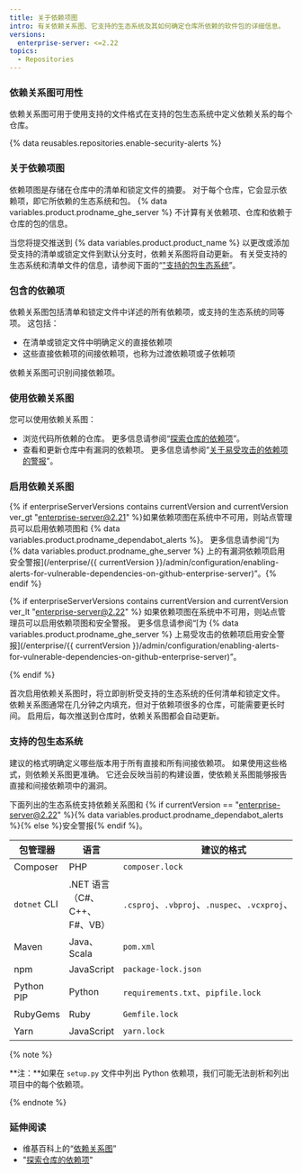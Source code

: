 ```yaml
---
title: 关于依赖项图
intro: 有关依赖关系图、它支持的生态系统及其如何确定仓库所依赖的软件包的详细信息。
versions:
  enterprise-server: <=2.22
topics:
  - Repositories
---
```


<!--See /content/code-security/supply-chain-security/about-the-dependency-graph for the latest version of this article -->

### 依赖关系图可用性

依赖关系图可用于使用支持的文件格式在支持的包生态系统中定义依赖关系的每个仓库。

{% data reusables.repositories.enable-security-alerts %}

### 关于依赖项图

依赖项图是存储在仓库中的清单和锁定文件的摘要。 对于每个仓库，它会显示依赖项，即它所依赖的生态系统和包。 {% data variables.product.prodname_ghe_server %} 不计算有关依赖项、仓库和依赖于仓库的包的信息。

当您将提交推送到 {% data variables.product.product_name %} 以更改或添加受支持的清单或锁定文件到默认分支时，依赖关系图将自动更新。 有关受支持的生态系统和清单文件的信息，请参阅下面的“["支持的包生态系统](#supported-package-ecosystems)”。

### 包含的依赖项

依赖关系图包括清单和锁定文件中详述的所有依赖项，或支持的生态系统的同等项。 这包括：

- 在清单或锁定文件中明确定义的直接依赖项
- 这些直接依赖项的间接依赖项，也称为过渡依赖项或子依赖项

依赖关系图可识别间接依赖项。

### 使用依赖关系图

您可以使用依赖关系图：

- 浏览代码所依赖的仓库。 更多信息请参阅“[探索仓库的依赖项](/github/visualizing-repository-data-with-graphs/exploring-the-dependencies-of-a-repository)”。
- 查看和更新仓库中有漏洞的依赖项。 更多信息请参阅“[关于易受攻击的依赖项的警报](/github/managing-security-vulnerabilities/about-alerts-for-vulnerable-dependencies)”。

### 启用依赖关系图

{% if enterpriseServerVersions contains currentVersion and currentVersion ver_gt "enterprise-server@2.21" %}如果依赖项图在系统中不可用，则站点管理员可以启用依赖项图和 {% data variables.product.prodname_dependabot_alerts %}。 更多信息请参阅“[为 {% data variables.product.prodname_ghe_server %} 上的有漏洞依赖项启用安全警报](/enterprise/{{ currentVersion }}/admin/configuration/enabling-alerts-for-vulnerable-dependencies-on-github-enterprise-server)”。{% endif %}

{% if enterpriseServerVersions contains currentVersion and currentVersion ver_lt "enterprise-server@2.22" %} 如果依赖项图在系统中不可用，则站点管理员可以启用依赖项图和安全警报。 更多信息请参阅“[为 {% data variables.product.prodname_ghe_server %} 上易受攻击的依赖项启用安全警报](/enterprise/{{ currentVersion }}/admin/configuration/enabling-alerts-for-vulnerable-dependencies-on-github-enterprise-server)”。

{% endif %}

首次启用依赖关系图时，将立即剖析受支持的生态系统的任何清单和锁定文件。 依赖关系图通常在几分钟之内填充，但对于依赖项很多的仓库，可能需要更长时间。 启用后，每次推送到仓库时，依赖关系图都会自动更新。

### 支持的包生态系统
<!-- If you make changes to this feature, update /getting-started-with-github/github-language-support to reflect any changes to supported packages. -->

建议的格式明确定义哪些版本用于所有直接和所有间接依赖项。 如果使用这些格式，则依赖关系图更准确。 它还会反映当前的构建设置，使依赖关系图能够报告直接和间接依赖项中的漏洞。

下面列出的生态系统支持依赖关系图和 {% if currentVersion == "enterprise-server@2.22" %}{% data variables.product.prodname_dependabot_alerts %}{% else %}安全警报{% endif %}。

| 包管理器         | 语言                    | 建议的格式                                              | 所有支持的格式                                                              |
| ------------ | --------------------- | -------------------------------------------------- | -------------------------------------------------------------------- |
| Composer     | PHP                   | `composer.lock`                                    | `composer.json`、`composer.lock`                                      |
| `dotnet` CLI | .NET 语言（C#、C++、F#、VB） | `.csproj`、`.vbproj`、`.nuspec`、`.vcxproj`、`.fsproj` | `.csproj`、`.vbproj`、`.nuspec`、`.vcxproj`、`.fsproj`、`packages.config` |
| Maven        | Java、Scala            | `pom.xml`                                          | `pom.xml`                                                            |
| npm          | JavaScript            | `package-lock.json`                                | `package-lock.json`、`package.json`                                   |
| Python PIP   | Python                | `requirements.txt`、`pipfile.lock`                  | `requirements.txt`、`pipfile`、`pipfile.lock`、`setup.py`*              |
| RubyGems     | Ruby                  | `Gemfile.lock`                                     | `Gemfile.lock`、`Gemfile`、`*.gemspec`                                 |
| Yarn         | JavaScript            | `yarn.lock`                                        | `package.json`、`yarn.lock`                                           |

{% note %}

**注：**如果在 `setup.py` 文件中列出 Python 依赖项，我们可能无法剖析和列出项目中的每个依赖项。

{% endnote %}

### 延伸阅读

- 维基百科上的“[依赖关系图](https://en.wikipedia.org/wiki/Dependency_graph)”
- "[探索仓库的依赖项](/github/visualizing-repository-data-with-graphs/exploring-the-dependencies-of-a-repository)"
